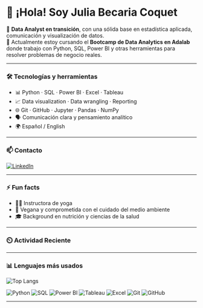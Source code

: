 
# 👋 ¡Hola! Soy Julia Becaria Coquet

🎯 **Data Analyst en transición**, con una sólida base en estadística aplicada, comunicación y visualización de datos.  
🚀 Actualmente estoy cursando el **Bootcamp de Data Analytics en Adalab** donde trabajo con Python, SQL, Power BI y otras herramientas para resolver problemas de negocio reales.

---

### 🛠️ Tecnologías y herramientas

- 📊 Python · SQL · Power BI · Excel · Tableau  
- 📈 Data visualization · Data wrangling · Reporting  
- 🌐 Git · GitHub · Jupyter · Pandas · NumPy  
- 🗣️ Comunicación clara y pensamiento analítico  
- 🌍 Español / English

---

### 📫 Contacto

[![LinkedIn](https://img.shields.io/badge/LinkedIn-Julia%20Becaria%20Coquet-0077B5?style=for-the-badge&logo=linkedin&logoColor=white)](https://www.linkedin.com/in/julia-becaria-coquet/)

---

### ⚡ Fun facts

- 🧘‍♀️ Instructora de yoga
- 🥑 Vegana y comprometida con el cuidado del medio ambiente
- 🎓 Background en nutrición y ciencias de la salud

---
### ⏲️ Actividad Reciente
<!--RECENT_ACTIVITY:start-->
<!--RECENT_ACTIVITY:end-->
---
### 📊 Lenguajes más usados

![Top Langs](https://github-readme-stats.vercel.app/api/top-langs/?username=juliabeco&layout=compact&theme=default)

<!--
### 📊 GitHub Stats (oculto por ahora)

![Julia's GitHub Stats](https://github-readme-stats.vercel.app/api?username=juliabeco&show_icons=true&theme=default&hide_title=true)
-->

<p>
  <img src="https://img.shields.io/badge/Python-3776AB?style=for-the-badge&logo=python&logoColor=white" alt="Python"/>
  <img src="https://img.shields.io/badge/SQL-4479A1?style=for-the-badge&logo=mysql&logoColor=white" alt="SQL"/>
  <img src="https://img.shields.io/badge/Power%20BI-F2C811?style=for-the-badge&logo=powerbi&logoColor=black" alt="Power BI"/>
  <img src="https://img.shields.io/badge/Tableau-E97627?style=for-the-badge&logo=tableau&logoColor=white" alt="Tableau"/>
  <img src="https://img.shields.io/badge/Excel-217346?style=for-the-badge&logo=microsoft-excel&logoColor=white" alt="Excel"/>
  <img src="https://img.shields.io/badge/Git-F05032?style=for-the-badge&logo=git&logoColor=white" alt="Git"/>
  <img src="https://img.shields.io/badge/GitHub-181717?style=for-the-badge&logo=github&logoColor=white" alt="GitHub"/>
</p>

---

